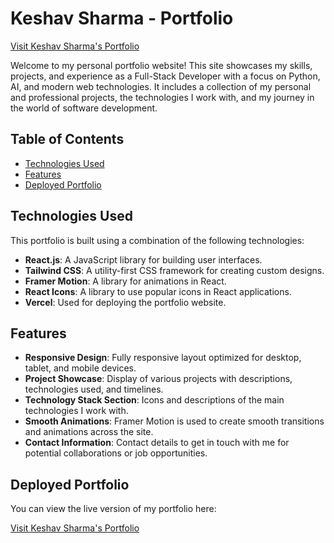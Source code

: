 # Keshav Sharma - Portfolio


[Visit Keshav Sharma's Portfolio](https://keshav-portfolio-kt3b.vercel.app/)

Welcome to my personal portfolio website! This site showcases my skills, projects, and experience as a Full-Stack Developer with a focus on Python, AI, and modern web technologies. It includes a collection of my personal and professional projects, the technologies I work with, and my journey in the world of software development.

## Table of Contents

- [Technologies Used](#technologies-used)
- [Features](#features)
- [Deployed Portfolio](#deployed-portfolio)

## Technologies Used

This portfolio is built using a combination of the following technologies:

- **React.js**: A JavaScript library for building user interfaces.
- **Tailwind CSS**: A utility-first CSS framework for creating custom designs.
- **Framer Motion**: A library for animations in React.
- **React Icons**: A library to use popular icons in React applications.
- **Vercel**: Used for deploying the portfolio website.

## Features

- **Responsive Design**: Fully responsive layout optimized for desktop, tablet, and mobile devices.
- **Project Showcase**: Display of various projects with descriptions, technologies used, and timelines.
- **Technology Stack Section**: Icons and descriptions of the main technologies I work with.
- **Smooth Animations**: Framer Motion is used to create smooth transitions and animations across the site.
- **Contact Information**: Contact details to get in touch with me for potential collaborations or job opportunities.

## Deployed Portfolio

You can view the live version of my portfolio here:

[Visit Keshav Sharma's Portfolio](https://keshav-portfolio-kt3b.vercel.app/)
